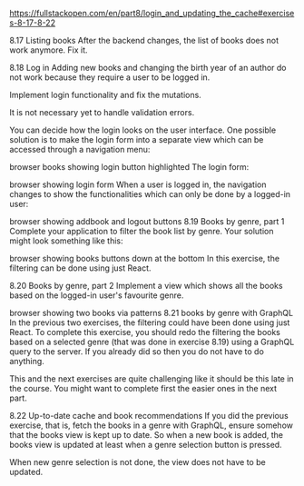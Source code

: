 https://fullstackopen.com/en/part8/login_and_updating_the_cache#exercises-8-17-8-22

8.17 Listing books
After the backend changes, the list of books does not work anymore. Fix it.

8.18 Log in
Adding new books and changing the birth year of an author do not work because they require a user to be logged in.

Implement login functionality and fix the mutations.

It is not necessary yet to handle validation errors.

You can decide how the login looks on the user interface. One possible solution is to make the login form into a separate view which can be accessed through a navigation menu:

browser books showing login button highlighted
The login form:

browser showing login form
When a user is logged in, the navigation changes to show the functionalities which can only be done by a logged-in user:

browser showing addbook and logout buttons
8.19 Books by genre, part 1
Complete your application to filter the book list by genre. Your solution might look something like this:

browser showing books buttons down at the bottom
In this exercise, the filtering can be done using just React.

8.20 Books by genre, part 2
Implement a view which shows all the books based on the logged-in user's favourite genre.

browser showing two books via patterns
8.21 books by genre with GraphQL
In the previous two exercises, the filtering could have been done using just React. To complete this exercise, you should redo the filtering the books based on a selected genre (that was done in exercise 8.19) using a GraphQL query to the server. If you already did so then you do not have to do anything.

This and the next exercises are quite challenging like it should be this late in the course. You might want to complete first the easier ones in the next part.

8.22 Up-to-date cache and book recommendations
If you did the previous exercise, that is, fetch the books in a genre with GraphQL, ensure somehow that the books view is kept up to date. So when a new book is added, the books view is updated at least when a genre selection button is pressed.

When new genre selection is not done, the view does not have to be updated.
